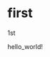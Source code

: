 # first
1st
<!DOCTYPE html>
<html lang="ja">
	<head>
	   <meta charset="UTF-8">
	   <title>hello</title>
	</head>
	<body>
	hello_world!
	</body>
</html>
